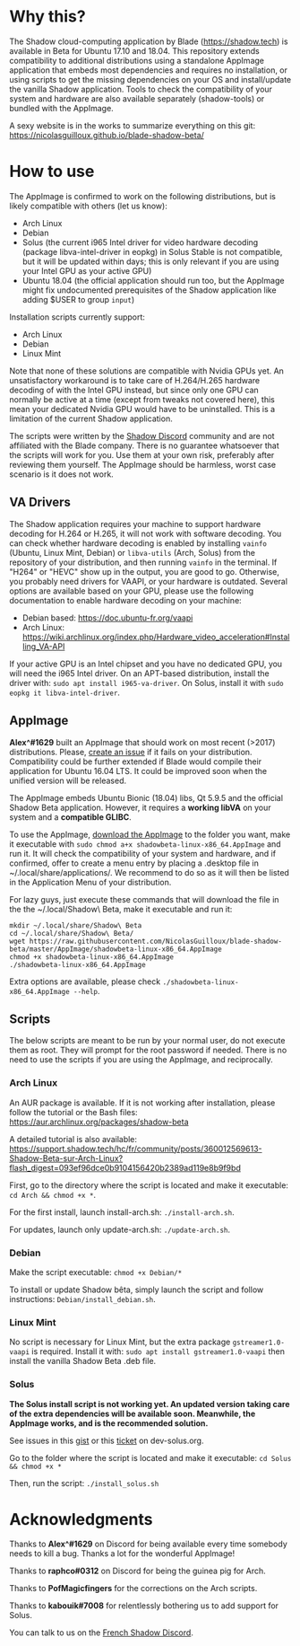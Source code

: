 # Why this?

The Shadow cloud-computing application by Blade (https://shadow.tech) is available in Beta for Ubuntu 17.10 and 18.04. This repository extends compatibility to additional distributions using a standalone AppImage application that embeds most dependencies and requires no installation, or using scripts to get the missing dependencies on your OS and install/update the vanilla Shadow application. Tools to check the compatibility of your system and hardware are also available separately (shadow-tools) or bundled with the AppImage.

A sexy website is in the works to summarize everything on this git: https://nicolasguilloux.github.io/blade-shadow-beta/

# How to use

The AppImage is confirmed to work on the following distributions, but is likely compatible with others (let us know):
 - Arch Linux
 - Debian
 - Solus (the current i965 Intel driver for video hardware decoding (package libva-intel-driver in eopkg) in Solus Stable is not compatible, but it will be updated within days; this is only relevant if you are using your Intel GPU as your active GPU)
 - Ubuntu 18.04 (the official application should run too, but the AppImage might fix undocumented prerequisites of the Shadow application like adding $USER to group `input`)

 Installation scripts currently support:
- Arch Linux
- Debian
- Linux Mint

Note that none of these solutions are compatible with Nvidia GPUs yet. An unsatisfactory workaround is to take care of H.264/H.265 hardware decoding of with the Intel GPU instead, but since only one GPU can normally be active at a time (except from tweaks not covered here), this mean your dedicated Nvidia GPU would have to be uninstalled. This is a limitation of the current Shadow application.

The scripts were written by the [Shadow Discord](https://discord.gg/shadowtech) community and are not affiliated with the Blade company. There is no guarantee whatsoever that the scripts will work for you. Use them at your own risk, preferably after reviewing them yourself. The AppImage should be harmless, worst case scenario is it does not work.


## VA Drivers

The Shadow application requires your machine to support hardware decoding for H.264 or H.265, it will not work with software decoding. You can check whether hardware decoding is enabled by installing `vainfo` (Ubuntu, Linux Mint, Debian) or `libva-utils` (Arch, Solus) from the repository of your distribution, and then running `vainfo` in the terminal. If "H264" or "HEVC" show up in the output, you are good to go. Otherwise, you probably need drivers for VAAPI, or your hardware is outdated. Several options are available based on your GPU, please use the following documentation to enable hardware decoding on your machine:

- Debian based: https://doc.ubuntu-fr.org/vaapi
- Arch Linux: https://wiki.archlinux.org/index.php/Hardware_video_acceleration#Installing_VA-API

If your active GPU is an Intel chipset and you have no dedicated GPU, you will need the i965 Intel driver. On an APT-based distribution, install the driver with: `sudo apt install i965-va-driver`. On Solus, install it with `sudo eopkg it libva-intel-driver`.


## AppImage

**Alex^#1629** built an AppImage that should work on most recent (>2017) distributions. Please, [create an issue](https://github.com/NicolasGuilloux/blade-shadow-beta/issues/new) if it fails on your distribution. Compatibility could be further extended if Blade would compile their application for Ubuntu 16.04 LTS. It could be improved soon when the unified version will be released.

The AppImage embeds Ubuntu Bionic (18.04) libs, Qt 5.9.5 and the official Shadow Beta application. However, it requires a **working libVA** on your system and a **compatible GLIBC**.

To use the AppImage, [download the AppImage](https://raw.githubusercontent.com/NicolasGuilloux/blade-shadow-beta/master/AppImage/shadowbeta-linux-x86_64.AppImage) to the folder you want, make it executable with `sudo chmod a+x shadowbeta-linux-x86_64.AppImage` and run it. It will check the compatibility of your system and hardware, and if confirmed, offer to create a menu entry by placing a .desktop file in ~/.local/share/applications/. We recommend to do so as it will then be listed in the Application Menu of your distribution.

For lazy guys, just execute these commands that will download the file in the the ~/.local/Shadow\ Beta, make it executable and run it:

```
mkdir ~/.local/share/Shadow\ Beta
cd ~/.local/share/Shadow\ Beta/
wget https://raw.githubusercontent.com/NicolasGuilloux/blade-shadow-beta/master/AppImage/shadowbeta-linux-x86_64.AppImage
chmod +x shadowbeta-linux-x86_64.AppImage
./shadowbeta-linux-x86_64.AppImage
```

Extra options are available, please check `./shadowbeta-linux-x86_64.AppImage --help`.


## Scripts

The below scripts are meant to be run by your normal user, do not execute them as root. They will prompt for the root password if needed. There is no need to use the scripts if you are using the AppImage, and reciprocally.

### Arch Linux

An AUR package is available. If it is not working after installation, please follow the tutorial or the Bash files: https://aur.archlinux.org/packages/shadow-beta

A detailed tutorial is also available: https://support.shadow.tech/hc/fr/community/posts/360012569613-Shadow-Beta-sur-Arch-Linux?flash_digest=093ef96dce0b9104156420b2389ad119e8b9f9bd

First, go to the directory where the script is located and make it executable: `cd Arch && chmod +x *`.

For the first install, launch install-arch.sh: `./install-arch.sh`.

For updates, launch only update-arch.sh: `./update-arch.sh`.


### Debian

Make the script executable: `chmod +x Debian/*`

To install or update Shadow bêta, simply launch the script and follow instructions: `Debian/install_debian.sh`.


### Linux Mint

No script is necessary for Linux Mint, but the extra package `gstreamer1.0-vaapi` is required. Install it with: `sudo apt install gstreamer1.0-vaapi` then install the vanilla Shadow Beta .deb file.


### Solus

**The Solus install script is not working yet. An updated version taking care of the extra dependencies will be available soon. Meanwhile, the AppImage works, and is the recommended solution.**

See issues in this [gist](https://gist.github.com/Kabouik/f738c03f5dbb8a363870e4eddced3e54) or this [ticket](https://dev.solus-project.com/T6736) on dev-solus.org.

Go to the folder where the script is located and make it executable: `cd Solus && chmod +x *`

Then, run the script: `./install_solus.sh`


# Acknowledgments

Thanks to **Alex^#1629** on Discord for being available every time somebody needs to kill a bug. Thanks a lot for the wonderful AppImage!

Thanks to **raphco#0312** on Discord for being the guinea pig for Arch.

Thanks to **PofMagicfingers** for the corrections on the Arch scripts.

Thanks to **kabouik#7008** for relentlessly bothering us to add support for Solus.

You can talk to us on the [French Shadow Discord](https://discord.gg/shadowtech).
